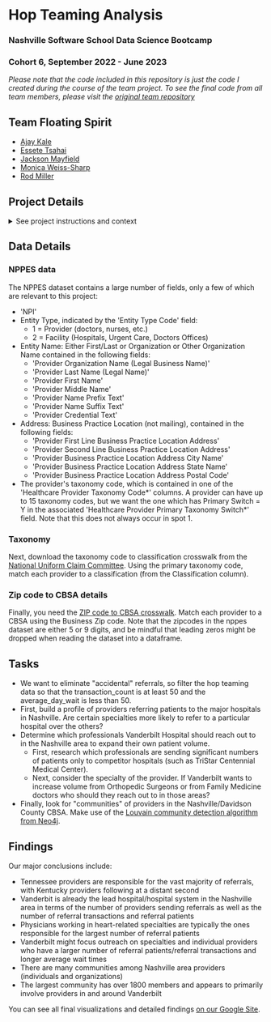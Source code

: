 # Hop Teaming Analysis
### Nashville Software School Data Science Bootcamp
### Cohort 6, September 2022 - June 2023    


*Please note that the code included in this repository is just the code I created during the course of the team project. To see the final code from all team members, please visit the [original team repository](https://github.com/nss-data-science-cohort-6/hop_team-floatingspirit)*

## Team Floating Spirit
- [Ajay Kale](https://www.linkedin.com/in/ajaykale/)
- [Essete Tsahai](https://github.com/essetetsahai)
- [Jackson Mayfield](https://github.com/jmayf123)
- [Monica Weiss-Sharp](https://github.com/MWeissSharp)
- [Rod Miller](https://github.com/RodNSS)   


## Project Details
<details>
    <summary>See project instructions and context</summary>

For this project, you will be working with the Hop Teaming dataset, a dataset which aims to capture referrals between healthcare providers based on Medicare claims. The 2018 Hop Teaming dataset can be downloaded from https://drive.google.com/file/d/1t2-qcCSmXCFBJ-xvbRvMc2Nlu9VTsZts/view?usp=sharing. More information about the Hop Teaming data can be found at https://careset.com/docgraph-hop-teaming-dataset/. 

The Hop Teaming dataset identifies providers using NPIs, or National Provider Identifiers. An NPI is a unique identification number for covered health care providers created to improve the efficiency and effectiveness of electronic transmission of health information. An NPI is mandatory for all Medicare providers. To supplement the Hop Teaming, download the NPPES Data Dissemination from https://download.cms.gov/nppes/NPI_Files.html. 

</details>

## Data Details

### NPPES data
The NPPES dataset contains a large number of fields, only a few of which are relevant to this project:   
- 'NPI'    
-  Entity Type, indicated by the 'Entity Type Code' field:   
    - 1 = Provider (doctors, nurses, etc.)   
    - 2 = Facility (Hospitals, Urgent Care, Doctors Offices)    
-  Entity Name: Either First/Last or Organization or Other Organization Name contained in the following fields:   
    - 'Provider Organization Name (Legal Business Name)'   
    - 'Provider Last Name (Legal Name)'   
    - 'Provider First Name'   
    - 'Provider Middle Name'   
    - 'Provider Name Prefix Text'   
    - 'Provider Name Suffix Text'   
    - 'Provider Credential Text'   
- Address: Business Practice Location (not mailing), contained in the following fields:
    - 'Provider First Line Business Practice Location Address'
    - 'Provider Second Line Business Practice Location Address'
    - 'Provider Business Practice Location Address City Name'
    - 'Provider Business Practice Location Address State Name'
    - 'Provider Business Practice Location Address Postal Code'
- The provider's taxonomy code, which is contained in one of the 'Healthcare Provider Taxonomy Code*' columns. A provider can have up to 15 taxonomy codes, but we want the one which has Primary Switch = Y in the associated 'Healthcare Provider Primary Taxonomy Switch*' field. Note that this does not always occur in spot 1.

### Taxonomy
Next, download the taxonomy code to classification crosswalk from the [National Uniform Claim Committee](https://www.nucc.org/index.php/code-sets-mainmenu-41/provider-taxonomy-mainmenu-40/csv-mainmenu-57). Using the primary taxonomy code, match each provider to a classification (from the Classification column).

### Zip code to CBSA details 
Finally, you need the [ZIP code to CBSA crosswalk](https://www.huduser.gov/portal/datasets/usps_crosswalk.html). Match each provider to a CBSA using the Business Zip code. Note that the zipcodes in the nppes dataset are either 5 or 9 digits, and be mindful that leading zeros might be dropped when reading the dataset into a dataframe.

## Tasks   
- We want to eliminate "accidental" referrals, so filter the hop teaming data so that the transaction_count is at least 50 and the average_day_wait is less than 50. 
- First, build a profile of providers referring patients to the major hospitals in Nashville. Are certain specialties more likely to refer to a particular hospital over the others?
- Determine which professionals Vanderbilt Hospital should reach out to in the Nashville area to expand their own patient volume. 
    - First, research which professionals are sending significant numbers of patients only to competitor hospitals (such as TriStar Centennial Medical Center).
    - Next, consider the specialty of the provider. If Vanderbilt wants to increase volume from Orthopedic Surgeons or from Family Medicine doctors who should they reach out to in those areas?
- Finally, look for "communities" of providers in the Nashville/Davidson County CBSA. Make use of the [Louvain community detection algorithm from Neo4j](https://neo4j.com/docs/graph-data-science/current/algorithms/louvain/).


## Findings   
Our major conclusions include:   
- Tennessee providers are responsible for the vast majority of referrals, with Kentucky providers following at a distant second
- Vanderbit is already the lead hospital/hospital system in the Nashville area in terms of the number of providers sending referrals as well as the number of referral transactions and referral patients
- Physicians working in heart-related specialties are typically the ones responsible for the largest number of referral patients
- Vanderbilt might focus outreach on specialties and individual providers who have a larger number of referral patients/referral transactions and longer average wait times
- There are many communities among Nashville area providers (individuals and organizations)
- The largest community has over 1800 members and appears to primarily involve providers in and around Vanderbilt

You can see all final visualizations and detailed findings [on our Google Site](https://sites.google.com/view/hopteaming/home). 